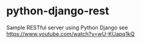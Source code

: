 # python-django-rest
Sample RESTful server using Python Django
see https://www.youtube.com/watch?v=wU-KUapq1kQ
